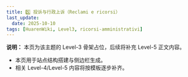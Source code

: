 ```yaml
---
title: 5️⃣ 投诉与行政上诉（Reclami e ricorsi）
last_update:
  date: 2025-10-10
tags: [HuarenWiki, Level3, ricorsi-amministrativi]
---
```

**说明：** 本页为该主题的 Level-3 骨架占位，后续将补充 Level-5 正文内容。

- 本页用于站点结构搭建与侧边栏生成。
- 相关 Level-4/Level-5 内容将按模板逐步补齐。
